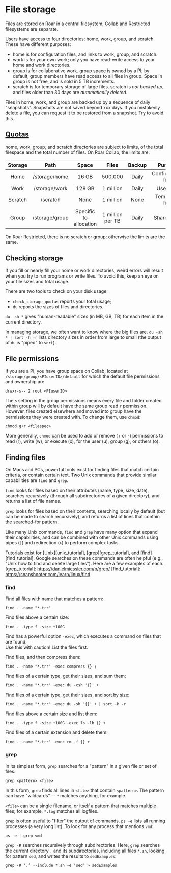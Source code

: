 # File storage

Files are stored on Roar in a central filesystem;
Collab and Restricted filesystems are separate.

Users have access to four directories:  home, work, group, and scratch.
These have different purposes:

- home is for configuration files, and links to work, group, and scratch.
- work is for your own work; 
only you have read-write access to your home and work directories.
- group is for collaborative work.  group space is owned by a PI;
by default, group members have read access to all files in group.
Space in group is not free, and is sold in 5 TB increments.
- scratch is for temporary storage of large files.  scratch is *not backed up*, 
and files older than 30 days are *automatically deleted*.

Files in home, work, and group are backed up by a sequence of daily "snapshots". 
Snapshots are not saved beyond xxx days.
If you mistakenly delete a file, you can request it to be restored from a snapshot.
Try to avoid this.

## [Quotas](#quotas)

home, work, group, and scratch directories are subject to limits,
of the total filespace and the total number of files.
On Roar Collab, the limits are:

| Storage | Path | Space | Files | Backup | Purpose |
| :----: | :----: | :----: | :----: | :----: | :----: |
| Home | /storage/home | 16 GB | 500,000 | Daily  | Configuration files |
| Work | /storage/work | 128 GB | 1 million | Daily  | User data |
| Scratch | /scratch | None | 1 million | None | Temporary files |
| Group | /storage/group | Specific to<br>allocation | 1 million <br>per TB | Daily | Shared data |

On Roar Restricted, there is no scratch or group;
otherwise the limits are the same.


## Checking storage

If you fill or nearly fill your home or work directories,
weird errors will result when you try to run programs or write files.
To avoid this, keep an eye on your file sizes and total usage.

There are two tools to check on your disk usage:

- `check_storage_quotas` reports your total usage;
- `du` reports the sizes of files and directories.

`du -sh *` gives "human-readable" sizes (in MB, GB, TB) 
for each item in the current directory.

In managing storage, we often want to know where the big files are.
``
du -sh * | sort -h -r
``
lists directory sizes in order from large to small
(the output of `du` is "piped" to `sort`).

## File permissions

If you are a PI, you have group space on Collab, located at
`/storage/group/<PIuserID>/default`
for which the default file permissions and ownership are
```
drwxr-s-- 2 root <PIuserID>
```

The `s` setting in the group permissions means 
every file and folder created within group
will by default have the same group read `r` permission.
However, files created elsewhere and moved into group 
have the permissions they were created with.
To change them, use `chmod`:
```
chmod g+r <filespec>
```
More generally, `chmod` can be used to add or remove (+ or -) 
permissions to read (r), write (w), or execute (x),
for the user (u), group (g), or others (o).


## Finding files

On Macs and PCs, powerful tools exist for finding files
that match certain criteria, or contain certain text.
Two Unix commands that provide similar capabilities 
are `find` and `grep`.

`find` looks for files based on their attributes (name, type, size, date),
searches recursively (through all subdirectories of a given directory),
and returns a list of file names.

`grep` looks for files based on their contents,
searching locally by default (but can be made to search recursively),
and returns a list of lines that contain the searched-for pattern.

Like many Unix commands, 
`find` and `grep` have many option that expand their capabilities,
and can be combined with other Unix commands 
using pipes (`|`) and redirection (`>`) to perform complex tasks.

Tutorials exist for [Unix][unix_tutorial], 
[grep][grep_tutorial], and [find][find_tutorial].
Google searches on these commands are often helpful
(e.g., "Unix how to find and delete large files").
Here are a few examples of each.
[grep_tutorial]: https://danielmiessler.com/p/grep/
[find_tutorial]: https://snapshooter.com/learn/linux/find

### find

Find all files with name that matches a pattern:
```
find . -name "*.trr"
```

Find files above a certain size:
```
find . -type f -size +100G
```

Find has a powerful option `-exec`,
which executes a command on files that are found.  
Use this with caution!  List the files first.

Find files, and then compress them:
```
find . -name "*.trr" -exec compress {} ; 
```

Find files of a certain type, get their sizes, and sum them:
```
find . -name "*.trr" -exec du -csh '{}' +
```

Find files of a certain type, get their sizes, and sort by size:
```
find . -name "*.trr" -exec du -sh '{}' + | sort -h -r
```

Find files above a certain size and list them: 
```
find . -type f -size +100G -exec ls -lh {} +
```

Find files of a certain extension and delete them: 
```
find . -name "*.trr" -exec rm -f {} +
```

### grep

In its simplest form, `grep` searches for a "pattern"
in a given file or set of files:
```
grep <pattern> <file>
```

In this form, `grep` finds all lines in `<file>` that contain `<pattern>`.
The pattern can have "wildcards" -- `*` matches anything, for example.

`<file>` can be a single filename, or itself a pattern
that matches multiple files; for example, `*.log` matches all logfiles.

`grep` is often useful to "filter" the output of commands.
`ps -e` lists all running processes (a very long list).
To look for any process that mentions `vmd`:
```
ps -e | grep vmd
```
`grep -R` searches recursively through subdirectories.
Here, `grep` searches the current directory `.` and its subdirectories,
including all files `*.sh`, looking for pattern `sed`, 
and writes the results to `sedExamples`: 
```
grep -R ‘.’ --include *.sh -e ‘sed’ > sedExamples
```
